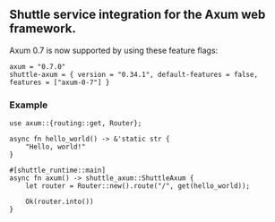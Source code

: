 ## Shuttle service integration for the Axum web framework.

Axum 0.7 is now supported by using these feature flags:
```ignore
axum = "0.7.0"
shuttle-axum = { version = "0.34.1", default-features = false, features = ["axum-0-7"] }
```

### Example

```rust,ignore
use axum::{routing::get, Router};

async fn hello_world() -> &'static str {
    "Hello, world!"
}

#[shuttle_runtime::main]
async fn axum() -> shuttle_axum::ShuttleAxum {
    let router = Router::new().route("/", get(hello_world));

    Ok(router.into())
}
```
